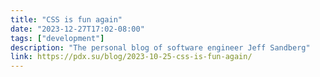 ```yaml
---
title: "CSS is fun again"
date: "2023-12-27T17:02-08:00"
tags: ["development"]
description: "The personal blog of software engineer Jeff Sandberg"
link: https://pdx.su/blog/2023-10-25-css-is-fun-again/
---
```

